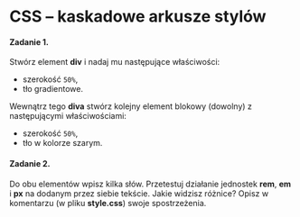 # CSS &ndash; kaskadowe arkusze stylów

#### Zadanie 1.
Stwórz element **div** i nadaj mu następujące właściwości:
* szerokość ```50%```,
* tło gradientowe.  

Wewnątrz tego **diva** stwórz kolejny element blokowy (dowolny) z następującymi właściwościami:
* szerokość  ```50%```,
* tło w kolorze szarym.

#### Zadanie 2.
Do obu elementów wpisz kilka słów. Przetestuj działanie jednostek **rem**, **em** i **px** na dodanym przez siebie tekście. Jakie widzisz różnice? Opisz w komentarzu (w pliku **style.css**) swoje spostrzeżenia.
